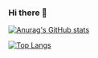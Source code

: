 ### Hi there 👋

<!--
**leandon/leandon** is a ✨ _special_ ✨ repository because its `README.md` (this file) appears on your GitHub profile.

Here are some ideas to get you started:

- 🔭 I’m currently working on ...
- 🌱 I’m currently learning ...
- 👯 I’m looking to collaborate on ...
- 🤔 I’m looking for help with ...
- 💬 Ask me about ...
- 📫 How to reach me: ...
- 😄 Pronouns: ...
- ⚡ Fun fact: ...
-->


[![Anurag's GitHub stats](https://github-readme-stats.vercel.app/api?username=leandon&hide=contribs,prs&count_private=true&show_icons=true)](https://github.com/anuraghazra/github-readme-stats)

<!-- 热门语言卡片 -->
[![Top Langs](https://github-readme-stats.vercel.app/api/top-langs/?username=leandon&layout=compact)](https://github.com/anuraghazra/github-readme-stats)
